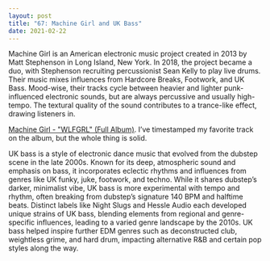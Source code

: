 ```yaml
---
layout: post
title: "67: Machine Girl and UK Bass"
date: 2021-02-22
---
```


Machine Girl is an American electronic music project created in 2013 by Matt Stephenson in Long Island, New York. In 2018, the project became a duo, with Stephenson recruiting percussionist Sean Kelly to play live drums. Their music mixes influences from 
Hardcore Breaks, Footwork, and UK Bass. Mood-wise, their tracks cycle between heavier and lighter punk-influenced electronic sounds, but are always percussive and usually high-tempo. The textural quality of the sound contributes to a trance-like effect, drawing listeners in.

[Machine Girl - "WLFGRL" (Full Album)](https://youtu.be/oWzzNvcxY4w?t=719). I’ve timestamped my favorite track on the album, but the whole thing is solid.

UK bass is a style of electronic dance music that evolved from the dubstep scene in the late 2000s. Known for its deep, atmospheric sound and emphasis on bass, it incorporates eclectic rhythms and influences from genres like UK funky, juke, footwork, and techno. While it shares dubstep’s darker, minimalist vibe, UK bass is more experimental with tempo and rhythm, often breaking from dubstep’s signature 140 BPM and halftime beats. Distinct labels like Night Slugs and Hessle Audio each developed unique strains of UK bass, blending elements from regional and genre-specific influences, leading to a varied genre landscape by the 2010s. UK bass helped inspire further EDM genres such as deconstructed club, weightless grime, and hard drum, impacting alternative R&B and certain pop styles along the way.